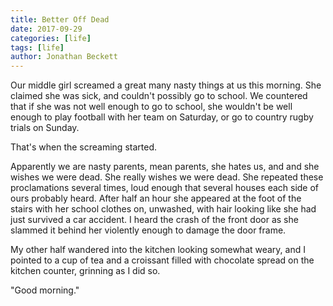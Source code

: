 ```yaml
---
title: Better Off Dead
date: 2017-09-29
categories: [life]
tags: [life]
author: Jonathan Beckett
---
```


Our middle girl screamed a great many nasty things at us this morning. She claimed she was sick, and couldn't possibly go to school. We countered that if she was not well enough to go to school, she wouldn't be well enough to play football with her team on Saturday, or go to country rugby trials on Sunday.

That's when the screaming started.

Apparently we are nasty parents, mean parents, she hates us, and and she wishes we were dead. She really wishes we were dead. She repeated these proclamations several times, loud enough that several houses each side of ours probably heard. After half an hour she appeared at the foot of the stairs with her school clothes on, unwashed, with hair looking like she had just survived a car accident. I heard the crash of the front door as she slammed it behind her violently enough to damage the door frame.

My other half wandered into the kitchen looking somewhat weary, and I pointed to a cup of tea and a croissant filled with chocolate spread on the kitchen counter, grinning as I did so.

"Good morning."